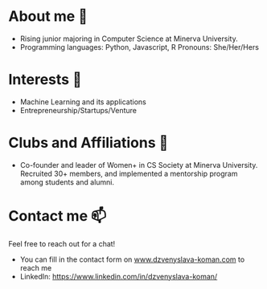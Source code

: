 # About me 👋 

- Rising junior majoring in Computer Science at Minerva University.
- Programming languages: Python, Javascript, R
Pronouns: She/Her/Hers

# Interests 👀

- Machine Learning and its applications
- Entrepreneurship/Startups/Venture

# Clubs and Affiliations 🌱
- Co-founder and leader of Women+ in CS Society at Minerva University. Recruited 30+ members, and implemented a mentorship program among students and alumni.

# Contact me 📫 

Feel free to reach out for a chat!

- You can fill in the contact form on www.dzvenyslava-koman.com to reach me
- LinkedIn: https://www.linkedin.com/in/dzvenyslava-koman/


<!---
dzviinkak/dzviinkak is a ✨ special ✨ repository because its `README.md` (this file) appears on your GitHub profile.
You can click the Preview link to take a look at your changes.
--->
